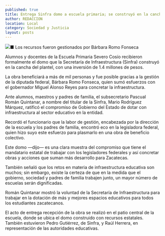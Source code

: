 ```yaml
---
published: true
title: Entrega Sinfra domo a escuela primaria; se construyó en la cancha con 1.4 mdp
author: REDACCION
location: Local
category: Sociedad y Justicia
layout: posts
---
```


![](http://i.imgur.com/8nw8WUSm.jpg)■ Los recursos fueron gestionados por Bárbara Romo Fonseca

Alumnos y docentes de la Escuela Primaria Severo Cosío recibieron formalmente el domo que la Secretaría de Infraestructura (Sinfra) construyó en la cancha del plantel, con una inversión de 1.4 millones de pesos. 

La obra beneficiará a más de mil personas y fue posible gracias a la gestión de la diputada federal, Bárbara Romo Fonseca, quien sumó esfuerzos con el gobernador Miguel Alonso Reyes para concretar la infraestructura.

Ante alumnos, maestros y padres de familia, el subsecretario Pascual Román Quintanar, a nombre del titular de la Sinfra, Mario Rodríguez Márquez, ratificó el compromiso de Gobierno del Estado de dotar con infraestructura al sector educativo en la entidad.

Recordó el funcionario que la labor de gestión, encabezada por la dirección de la escuela y los padres de familia, encontró eco en la legisladora federal, quien hizo suyo este esfuerzo para plasmarlo en una obra de beneficio colectivo.

Este domo —dijo— es una clara muestra del compromiso que tiene el mandatario estatal de trabajar con los legisladores federales y así concretar obras y acciones que suman más desarrollo para Zacatecas.

También señaló que los retos en materia de infraestructura educativa son muchos; sin embargo, existe la certeza de que en la medida que el gobierno, sociedad y padres de familia trabajen junto, un mayor número de escuelas serán dignificadas.

Román Quintanar mostró la voluntad de la Secretaría de Infraestructura para trabajar en la dotación de más y mejores espacios educativos para todos los estudiantes zacatecanos.

El acto de entrega recepción de la obra se realizó en el patio central de la escuela, donde se ubica el domo construido con recursos estatales. También estuvieron Pedro Gutiérrez, de Sinfra, y Raúl Herrera, en representación de las autoridades educativas.
